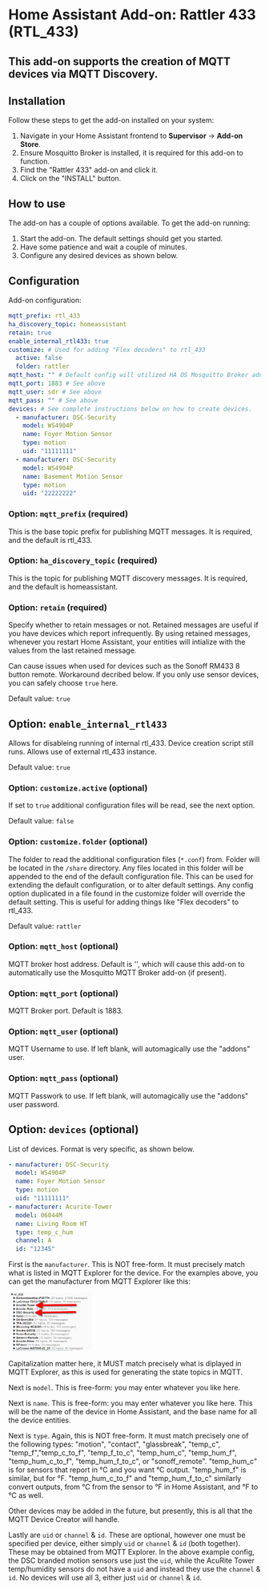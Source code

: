 # Home Assistant Add-on: Rattler 433 (RTL_433)

## This add-on supports the creation of MQTT devices via MQTT Discovery.

## Installation

Follow these steps to get the add-on installed on your system:

1. Navigate in your Home Assistant frontend to **Supervisor** -> **Add-on Store**.
2. Ensure Mosquitto Broker is installed, it is required for this add-on to function.
3. Find the "Rattler 433" add-on and click it.
4. Click on the "INSTALL" button.

## How to use

The add-on has a couple of options available. To get the add-on running:

1. Start the add-on. The default settings should get you started.
2. Have some patience and wait a couple of minutes.
3. Configure any desired devices as shown below.

## Configuration

Add-on configuration:

```yaml
mqtt_prefix: rtl_433
ha_discovery_topic: homeassistant
retain: true
enable_internal_rtl433: true
customize: # Used for adding "Flex decoders" to rtl_433
  active: false
  folder: rattler
mqtt_host: "" # Default config will utilized HA OS Mosquitto Broker add-on
mqtt_port: 1883 # See above
mqtt_user: sdr # See above
mqtt_pass: "" # See above
devices: # See complete instructions below on how to create devices.
  - manufacturer: DSC-Security
    model: WS4904P
    name: Foyer Motion Sensor
    type: motion
    uid: "11111111"
  - manufacturer: DSC-Security
    model: WS4904P
    name: Basement Motion Sensor
    type: motion
    uid: "22222222"
```

### Option: `mqtt_prefix` (required)

This is the base topic prefix for publishing MQTT messages. It is required, and the default is rtl_433.

### Option: `ha_discovery_topic` (required)

This is the topic for publishing MQTT discovery messages. It is required, and the default is homeassistant.

### Option: `retain` (required)

Specify whether to retain messages or not. Retained messages are useful if you have devices which report infrequently. By using retained messages, whenever you restart Home Assistant, your entities will intialize with the values from the last retained message.

Can cause issues when used for devices such as the Sonoff RM433 8 button remote. Workaround decribed below. If you only use sensor devices, you can safely choose `true` here.

Default value: `true`

## Option: `enable_internal_rtl433`

Allows for disableing running of internal rtl_433. Device creation script still runs. Allows use of external rtl_433 instance.

Default value: `true`

### Option: `customize.active` (optional)

If set to `true` additional configuration files will be read, see the next option.

Default value: `false`

### Option: `customize.folder` (optional)

The folder to read the additional configuration files (`*.conf`) from. Folder will be located in the `/share` directory. Any files located in this folder will be appended to the end of the default configuration file. This can be used for extending the default configuration, or to alter default settings. Any config option duplicated in a file found in the customize folder will override the default setting. This is useful for adding things like "Flex decoders" to rtl_433.

Default value: `rattler`

### Option: `mqtt_host` (optional)

MQTT broker host address. Default is '', which will cause this add-on to automatically use the Mosquitto MQTT Broker add-on (if present).

### Option: `mqtt_port` (optional)

MQTT Broker port. Default is 1883.

### Option: `mqtt_user` (optional)

MQTT Username to use. If left blank, will automagically use the "addons" user.

### Option: `mqtt_pass` (optional)

MQTT Passwork to use. If left blank, will automagically use the "addons" user password.

## Option: `devices` (optional)

List of devices. Format is very specific, as shown below.

```yaml
- manufacturer: DSC-Security
  model: WS4904P
  name: Foyer Motion Sensor
  type: motion
  uid: "11111111"
- manufacturer: Acurite-Tower
  model: 06044M
  name: Living Room HT
  type: temp_c_hum
  channel: A
  id: "12345"
```

First is the `manufacturer`. This is NOT free-form. It must precisely match what is listed in MQTT Explorer for the device. For the examples above, you can get the manufacturer from MQTT Explorer like this:

<img style="max-width: 33%; height: auto; margin: auto" src="manufacturer_example.png">

Capitalization matter here, it MUST match precisely what is diplayed in MQTT Explorer, as this is used for generating the state topics in MQTT.

Next is `model`. This is free-form: you may enter whatever you like here.

Next is `name`. This is free-form: you may enter whatever you like here. This will be the name of the device in Home Assistant, and the base name for all the device entities.

Next is `type`. Again, this is NOT free-form. It must match precisely one of the following types: "motion", "contact", "glassbreak", "temp_c", "temp_f","temp_c_to_f", "temp_f_to_c", "temp_hum_c", "temp_hum_f", "temp_hum_c_to_f", "temp_hum_f_to_c", or "sonoff_remote". "temp_hum_c" is for sensors that report in °C and you want °C output. "temp_hum_f" is similar, but for °F. "temp_hum_c_to_f" and "temp_hum_f_to_c" similarly convert outputs, from °C from the sensor to °F in Home Assistant, and °F to °C as well.

Other devices may be added in the future, but presently, this is all that the MQTT Device Creator will handle.

Lastly are `uid` or `channel` & `id`. These are optional, however one must be specified per device, either simply `uid` or `channel` & `id` (both together). These may be obtained from MQTT Explorer. In the above example config, the DSC branded motion sensors use just the `uid`, while the AcuRite Tower temp/humidity sensors do not have a `uid` and instead they use the `channel` & `id`. No devices will use all 3, either just `uid` or `channel` & `id`.
